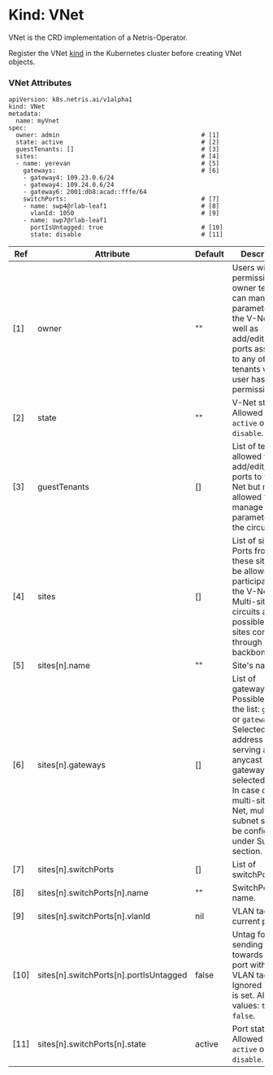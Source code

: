 # Kind: VNet
VNet is the CRD implementation of a Netris-Operator.

Register the VNet [kind](https://github.com/netrisai/netris-operator/tree/dev/deploy) in the Kubernetes cluster before creating VNet objects.

### VNet Attributes

```
apiVersion: k8s.netris.ai/v1alpha1
kind: VNet
metadata:
  name: myVnet
spec:
  owner: admin                                       # [1]
  state: active                                      # [2]
  guestTenants: []                                   # [3]
  sites:                                             # [4]
  - name: yerevan                                    # [5]
    gateways:                                        # [6]
    - gateway4: 109.23.0.6/24
    - gateway4: 109.24.0.6/24
    - gateway6: 2001:db8:acad::fffe/64
    switchPorts:                                     # [7]
    - name: swp4@rlab-leaf1                          # [8]
      vlanId: 1050                                   # [9]
    - name: swp7@rlab-leaf1
      portIsUntagged: true                           # [10]
      state: disable                                 # [11]
```

Ref | Attribute                              | Default     | Description
----| -------------------------------------- | ----------- | ----------------
[1] | owner                                  | ""          | Users with permission to owner tenant can manage parameters of the V-Net as well as add/edit/remove ports assigned to any of tenants where user has permission.
[2] | state                                  | ""          | V-Net state. Allowed values: `active` or `disable`. 
[3] | guestTenants                           | []          | List of tenants allowed to add/edit/remove ports to the V-Net but not allowed to manage other parameters of the circuit.
[4] | sites                                  | []          | List of sites. Ports from these sites will be allowed to participate to the V-Net. Multi-site circuits are possible for sites connected through a backbone port.
[5] | sites[n].name                          | ""          | Site's name.
[6] | sites[n].gateways                      | []          | List of gateways. Possible keys in the list: `gateway4` or `gateway6`. Selected address will be serving as anycast default gateway for selected subnet. In case of multi-site V-Net, multi-site subnet should be configured under Subnets section.
[7] | sites[n].switchPorts                   | []          | List of switchPorts.
[8] | sites[n].switchPorts[n].name           | ""          | SwitchPorts name.
[9] | sites[n].switchPorts[n].vlanId         | nil         | VLAN tag for current port.
[10]| sites[n].switchPorts[n].portIsUntagged | false       | Untag for sending frames towards this port without VLAN tag. Ignored if vlanId is set. Allowed values: `true` or `false`. 
[11]| sites[n].switchPorts[n].state          | active      | Port state. Allowed values: `active` or `disable`. 
